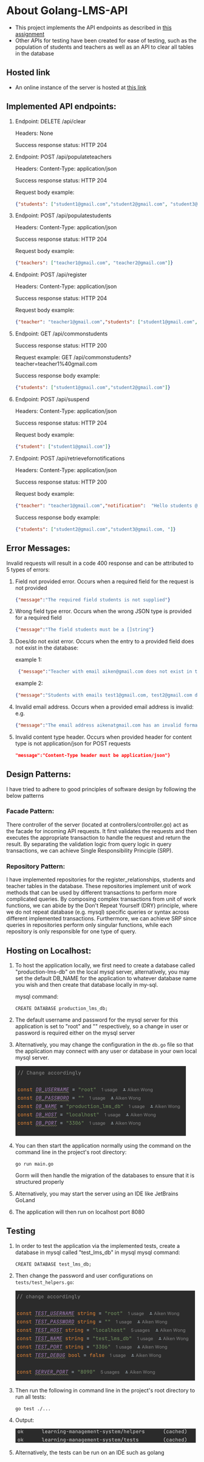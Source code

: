 # About Golang-LMS-API
- This project implements the API endpoints as described in 
[this assignment](https://docs.google.com/document/d/1GIAcPG28lCF-D4LuQjM694fVpFHyBL1Q/edit)
- Other APIs for testing have been created for ease of testing, such as the population of 
students and teachers as well as an API to clear all tables in the database

## Hosted link
- An online instance of the server is hosted at [this link](http://18.183.14.140:8080)

## Implemented API endpoints:

1. Endpoint: DELETE /api/clear

   Headers: None

   Success response status: HTTP 204


2. Endpoint: POST /api/populateteachers

   Headers: Content-Type: application/json

   Success response status: HTTP 204

   Request body example:

   ```json
   {"students": ["student1@gmail.com","student2@gmail.com", "student3@gmail.com"]}
   ```

3. Endpoint: POST /api/populatestudents

   Headers: Content-Type: application/json

   Success response status: HTTP 204

   Request body example:

   ```json
   {"teachers": ["teacher1@gmail.com", "teacher2@gmail.com"]}
   ```

2. Endpoint: POST /api/register

   Headers: Content-Type: application/json

   Success response status: HTTP 204
   
   Request body example:

   ```json
   {"teacher": "teacher1@gmail.com","students": ["student1@gmail.com","student2@gmail.com"]}
   ```

3. Endpoint: GET /api/commonstudents
   
   Success response status: HTTP 200

   Request example: GET /api/commonstudents?teacher=teacher1%40gmail.com
      
   Success response body example:

      ```json
   {"students": ["student1@gmail.com","student2@gmail.com"]}
   ```
        
4. Endpoint: POST /api/suspend
   
   Headers: Content-Type: application/json

   Success response status: HTTP 204

   Request body example:
      ```json
   {"student": ["student1@gmail.com"]}
   ```
   
4. Endpoint: POST /api/retrievefornotifications
   
   Headers: Content-Type: application/json
   
   Success response status: HTTP 200

   Request body example:
   ```json
   {"teacher": "teacher1@gmail.com","notification":  "Hello students @student3@gmail.com"}
   ```
   Success response body example:
   ```json
   {"students": ["student2@gmail.com","student3@gmail.com, "]}
   ```
## Error Messages:
Invalid requests will result in a code 400 response and can be attributed to 5 types of errors:
1. Field not provided error. Occurs when a required field for the request is not provided
   ```json
   {"message":"The required field students is not supplied"}
   ```

2. Wrong field type error. Occurs when the wrong JSON type is provided for a required field
   ```json
   {"message":"The field students must be a []string"}
   ```
3. Does/do not exist error. Occurs when the entry to a provided field does not exist in the database:
   
   example 1:
   ```json
    {"message":"Teacher with email aiken@gmail.com does not exist in the database"}
   ```
   example 2:
   ```json
   {"message":"Students with emails test1@gmail.com, test2@gmail.com do not exist in the database"}
   ```
4. Invalid email address. Occurs when a provided email address is invalid:
   e.g.
   ```json
   {"message":"The email address aikenatgmail.com has an invalid format"}
   ``` 
5. Invalid content type header. Occurs when provided header for content type is not application/json for POST requests
   ```json
   "message":"Content-Type header must be application/json"}
   ```

## Design Patterns:

I have tried to adhere to good principles of software design by following the below patterns

### Facade Pattern:
There controller of the server (located at controllers/controller.go) act as the facade for incoming API requests.
It first validates the requests and then executes the appropriate transaction to handle the request and return the result.
By separating the validation logic from query logic in query transactions, we can achieve Single Responsibility Principle (SRP).

### Repository Pattern:
I have implemented repositories for the register_relationships, students and teacher tables in the database. These repositories 
implement unit of work methods that can be used by different transactions to perform more complicated queries. 
By composing complex transactions from unit of work functions, we can abide by the Don't Repeat Yourself (DRY) principle, where we do not repeat database (e.g. mysql) specific
queries or syntax across different implemented transactions. Furthermore, we can achieve SRP since queries in repositories perform only
singular functions, while each repository is only responsible for one type of query.

## Hosting on Localhost:
1. To host the application locally, we first need to create a database called "production-lms-db" on the local mysql server, alternatively, you may set the 
default DB_NAME for the application to whatever database name you wish and then create that database locally in my-sql.

   mysql command:
   
   ```mysql
   CREATE DATABASE production_lms_db;
   ```
2. The default username and password for the mysql server for this application is set to "root" and "" respectively, so a change
in user or password is required either on the mysql server
3. Alternatively, you may change the configuration in the `db.go` file so that the application may connect with any user or database 
in your own local mysql server.

   ![img.png](img.png)

3. You can then start the application normally using the command on the command line in the project's root directory:
   ```
   go run main.go
   ```
   Gorm will then handle the migration of the databases to ensure that it is structured properly
4. Alternatively, you may start the server using an IDE like JetBrains GoLand
5. The application will then run on localhost port 8080

## Testing
1. In order to test the application via the implemented tests, create a database in mysql called "test_lms_db" in mysql
   mysql command:

   ```mysql
   CREATE DATABASE test_lms_db;
   ```
2. Then change the password and user configurations on `tests/test_helpers.go`:

   ![img_1.png](img_1.png)

3. Then run the following in command line in the project's root directory to run all tests:
   ```
   go test ./...
   ```
4. Output:

   ![img_2.png](img_2.png)

5. Alternatively, the tests can be run on an IDE such as golang
